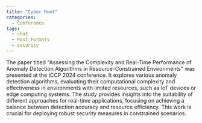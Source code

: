 ```yaml
---
title: "Cyber Hunt"
categories:
  - Conference
tags:
  - chat
  - Post Formats
  - security
---
```


The paper titled "Assessing the Complexity and Real-Time Performance of Anomaly Detection Algorithms in Resource-Constrained Environments" was presented at the ICCP 2024 conference. It explores various anomaly detection algorithms, evaluating their computational complexity and effectiveness in environments with limited resources, such as IoT devices or edge computing systems. The study provides insights into the suitability of different approaches for real-time applications, focusing on achieving a balance between detection accuracy and resource efficiency. This work is crucial for deploying robust security measures in constrained scenarios.